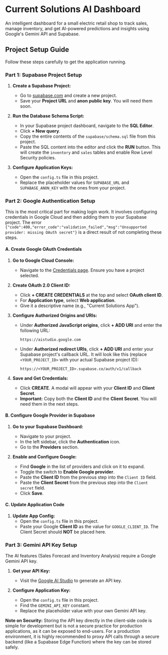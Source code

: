 # Current Solutions AI Dashboard

An intelligent dashboard for a small electric retail shop to track sales, manage inventory, and get AI-powered predictions and insights using Google's Gemini API and Supabase.

## Project Setup Guide

Follow these steps carefully to get the application running.

### Part 1: Supabase Project Setup

1.  **Create a Supabase Project:**
    *   Go to [supabase.com](https://supabase.com/) and create a new project.
    *   Save your **Project URL** and **anon public key**. You will need them soon.

2.  **Run the Database Schema Script:**
    *   In your Supabase project dashboard, navigate to the **SQL Editor**.
    *   Click **+ New query**.
    *   Copy the entire contents of the `supabase/schema.sql` file from this project.
    *   Paste the SQL content into the editor and click the **RUN** button. This will create the `inventory` and `sales` tables and enable Row Level Security policies.

3.  **Configure Application Keys:**
    *   Open the `config.ts` file in this project.
    *   Replace the placeholder values for `SUPABASE_URL` and `SUPABASE_ANON_KEY` with the ones from your project.

### Part 2: Google Authentication Setup

This is the most critical part for making login work. It involves configuring credentials in Google Cloud and then adding them to your Supabase project. The error `{"code":400,"error_code":"validation_failed","msg":"Unsupported provider: missing OAuth secret"}` is a direct result of not completing these steps.

#### A. Create Google OAuth Credentials

1.  **Go to Google Cloud Console:**
    *   Navigate to the [Credentials page](https://console.cloud.google.com/apis/credentials). Ensure you have a project selected.

2.  **Create OAuth 2.0 Client ID:**
    *   Click **+ CREATE CREDENTIALS** at the top and select **OAuth client ID**.
    *   For **Application type**, select **Web application**.
    *   Give it a descriptive name (e.g., "Current Solutions App").

3.  **Configure Authorized Origins and URIs:**
    *   Under **Authorized JavaScript origins**, click **+ ADD URI** and enter the following URL:
        ```
        https://aistudio.google.com
        ```
    *   Under **Authorized redirect URIs**, click **+ ADD URI** and enter your Supabase project's callback URL. It will look like this (replace `<YOUR_PROJECT_ID>` with your actual Supabase project ID):
        ```
        https://<YOUR_PROJECT_ID>.supabase.co/auth/v1/callback
        ```

4.  **Save and Get Credentials:**
    *   Click **CREATE**. A modal will appear with your **Client ID** and **Client Secret**.
    *   **Important:** Copy both the **Client ID** and the **Client Secret**. You will need them in the next steps.

#### B. Configure Google Provider in Supabase

1.  **Go to your Supabase Dashboard:**
    *   Navigate to your project.
    *   In the left sidebar, click the **Authentication** icon.
    *   Go to the **Providers** section.

2.  **Enable and Configure Google:**
    *   Find **Google** in the list of providers and click on it to expand.
    *   Toggle the switch to **Enable Google provider**.
    *   Paste the **Client ID** from the previous step into the `Client ID` field.
    *   Paste the **Client Secret** from the previous step into the `Client secret` field.
    *   Click **Save**.

#### C. Update Application Code

1.  **Update App Config:**
    *   Open the `config.ts` file in this project.
    *   Paste your Google **Client ID** as the value for `GOOGLE_CLIENT_ID`. The Client Secret should **NOT** be placed here.

### Part 3: Gemini API Key Setup

The AI features (Sales Forecast and Inventory Analysis) require a Google Gemini API key.

1.  **Get your API Key:**
    *   Visit the [Google AI Studio](https://aistudio.google.com/app/apikey) to generate an API key.

2.  **Configure Application Key:**
    *   Open the `config.ts` file in this project.
    *   Find the `GEMINI_API_KEY` constant.
    *   Replace the placeholder value with your own Gemini API key.

**Note on Security:** Storing the API key directly in the client-side code is simple for development but is not a secure practice for production applications, as it can be exposed to end-users. For a production environment, it is highly recommended to proxy API calls through a secure backend (like a Supabase Edge Function) where the key can be stored safely.